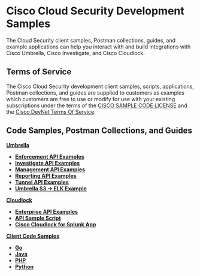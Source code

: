 # Cisco Cloud Security Development Samples

The Cloud Security client samples, Postman collections, guides, and example applications can help you interact with and build integrations with Cisco Umbrella, Cisco Investigate, and Cisco Cloudlock.

## Terms of Service

The Cisco Cloud Security development client samples, scripts, applications, Postman collections, and guides are supplied to customers as examples which customers are free to use or modify for use with your existing subscriptions under the terms of the [CISCO SAMPLE CODE LICENSE](https://github.com/CiscoDevNet/cloud-security/blob/master/LICENSE) and the [Cisco DevNet Terms Of Service](https://developer.cisco.com/site/license/terms-and-conditions/).

## Code Samples, Postman Collections, and Guides

[**Umbrella**](https://github.com/CiscoDevNet/cloud-security/tree/master/Umbrella)
* [**Enforcement API Examples**](https://github.com/CiscoDevNet/cloud-security/tree/master/Umbrella/PostmanExamples/EnforcementAPI)
* [**Investigate API Examples**](https://github.com/CiscoDevNet/cloud-security/tree/master/Umbrella/PostmanExamples/InvestigateAPI)
* [**Management API Examples**](https://github.com/CiscoDevNet/cloud-security/tree/master/Umbrella/PostmanExamples/ManagementAPIs)
* [**Reporting API Examples**](https://github.com/CiscoDevNet/cloud-security/tree/master/Umbrella/PostmanExamples/ReportingAPI)
* [**Tunnel API Examples**](https://github.com/CiscoDevNet/cloud-security/tree/master/Umbrella/PostmanExamples/TunnelAPI)
* [**Umbrella S3 -> ELK Example**](https://github.com/CiscoDevNet/cloud-security/tree/master/Umbrella/Reporting/S3%20ELK%20Example)

[**Cloudlock**](https://github.com/CiscoDevNet/cloud-security/tree/master/Cloudlock)
* [**Enterprise API Examples**](https://github.com/CiscoDevNet/cloud-security/tree/master/Cloudlock/PostmanExamples)
* [**API Sample Script**](https://github.com/CiscoDevNet/cloud-security/tree/master/Cloudlock/Sample%20Scripts)
* [**Cisco Cloudlock for Splunk App**](https://github.com/CiscoDevNet/cloud-security/tree/master/Cloudlock/Splunk/Cisco%20Cloudlock%20Splunk%20App)

[**Client Code Samples**](https://github.com/CiscoDevNet/cloud-security/tree/master/client-samples/README.md)
* [**Go**](https://github.com/CiscoDevNet/cloud-security/tree/master/client-samples/golang/)
* [**Java**](https://github.com/CiscoDevNet/cloud-security/tree/master/client-samples/java/)
* [**PHP**](https://github.com/CiscoDevNet/cloud-security/tree/master/client-samples/php/)
* [**Python**](https://github.com/CiscoDevNet/cloud-security/tree/master/client-samples/python/)
